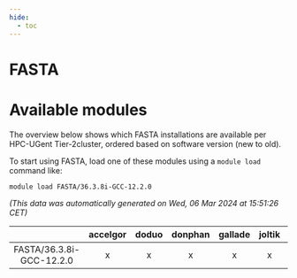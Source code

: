 ```yaml
---
hide:
  - toc
---
```


FASTA
=====

# Available modules


The overview below shows which FASTA installations are available per HPC-UGent Tier-2cluster, ordered based on software version (new to old).

To start using FASTA, load one of these modules using a `module load` command like:

```shell
module load FASTA/36.3.8i-GCC-12.2.0
```

*(This data was automatically generated on Wed, 06 Mar 2024 at 15:51:26 CET)*  

| |accelgor|doduo|donphan|gallade|joltik|skitty|
| :---: | :---: | :---: | :---: | :---: | :---: | :---: |
|FASTA/36.3.8i-GCC-12.2.0|x|x|x|x|x|x|
